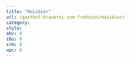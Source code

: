 ```yaml
---
title: "Maisbier"
url: /gasthof-brauerei-zum-frohsinn/maisbier/
category: 
style: 
abv: 0
ibu: 0
srm: 0
upc: 0
---
```


